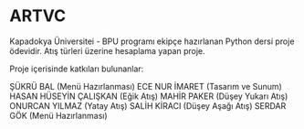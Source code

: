 # ARTVC
Kapadokya Üniversitei - BPU programı ekipçe hazırlanan Python dersi proje ödevidir. Atış türleri üzerine hesaplama yapan proje.

Proje içerisinde katkıları bulunanlar:

ŞÜKRÜ BAL (Menü Hazırlanması)
ECE NUR İMARET (Tasarım ve Sunum)
HASAN HÜSEYİN ÇALIŞKAN (Eğik Atış)
MAHİR PAKER (Düşey Yukarı Atış)
ONURCAN YILMAZ (Yatay Atış)
SALİH KİRACI (Düşey Aşağı Atış)
SERDAR GÖK (Menü Hazırlanması)
